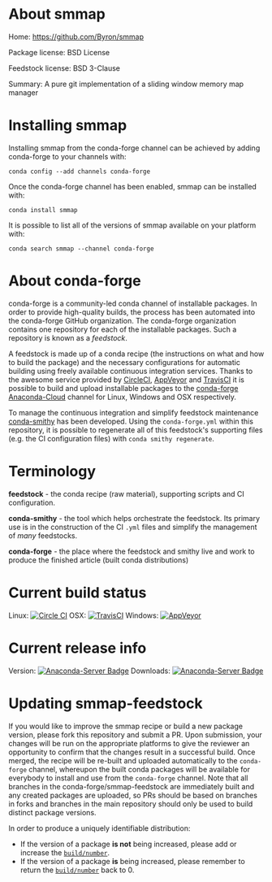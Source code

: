 About smmap
===========

Home: https://github.com/Byron/smmap

Package license: BSD License

Feedstock license: BSD 3-Clause

Summary: A pure git implementation of a sliding window memory map manager



Installing smmap
================

Installing smmap from the conda-forge channel can be achieved by adding conda-forge to your channels with:

```
conda config --add channels conda-forge
```

Once the conda-forge channel has been enabled, smmap can be installed with:

```
conda install smmap
```

It is possible to list all of the versions of smmap available on your platform with:

```
conda search smmap --channel conda-forge
```


About conda-forge
=================

conda-forge is a community-led conda channel of installable packages.
In order to provide high-quality builds, the process has been automated into the
conda-forge GitHub organization. The conda-forge organization contains one repository
for each of the installable packages. Such a repository is known as a *feedstock*.

A feedstock is made up of a conda recipe (the instructions on what and how to build
the package) and the necessary configurations for automatic building using freely
available continuous integration services. Thanks to the awesome service provided by
[CircleCI](https://circleci.com/), [AppVeyor](http://www.appveyor.com/)
and [TravisCI](https://travis-ci.org/) it is possible to build and upload installable
packages to the [conda-forge](https://anaconda.org/conda-forge)
[Anaconda-Cloud](http://docs.anaconda.org/) channel for Linux, Windows and OSX respectively.

To manage the continuous integration and simplify feedstock maintenance
[conda-smithy](http://github.com/conda-forge/conda-smithy) has been developed.
Using the ``conda-forge.yml`` within this repository, it is possible to regenerate all of
this feedstock's supporting files (e.g. the CI configuration files) with ``conda smithy regenerate``.


Terminology
===========

**feedstock** - the conda recipe (raw material), supporting scripts and CI configuration.

**conda-smithy** - the tool which helps orchestrate the feedstock.
                   Its primary use is in the construction of the CI ``.yml`` files
                   and simplify the management of *many* feedstocks.

**conda-forge** - the place where the feedstock and smithy live and work to
                  produce the finished article (built conda distributions)

Current build status
====================

Linux: [![Circle CI](https://circleci.com/gh/conda-forge/smmap-feedstock.svg?style=shield)](https://circleci.com/gh/conda-forge/smmap-feedstock)
OSX: [![TravisCI](https://travis-ci.org/conda-forge/smmap-feedstock.svg?branch=master)](https://travis-ci.org/conda-forge/smmap-feedstock)
Windows: [![AppVeyor](https://ci.appveyor.com/api/projects/status/github/conda-forge/smmap-feedstock?svg=True)](https://ci.appveyor.com/project/conda-forge/smmap-feedstock/branch/master)

Current release info
====================
Version: [![Anaconda-Server Badge](https://anaconda.org/conda-forge/smmap/badges/version.svg)](https://anaconda.org/conda-forge/smmap)
Downloads: [![Anaconda-Server Badge](https://anaconda.org/conda-forge/smmap/badges/downloads.svg)](https://anaconda.org/conda-forge/smmap)


Updating smmap-feedstock
========================

If you would like to improve the smmap recipe or build a new
package version, please fork this repository and submit a PR. Upon submission,
your changes will be run on the appropriate platforms to give the reviewer an
opportunity to confirm that the changes result in a successful build. Once
merged, the recipe will be re-built and uploaded automatically to the
`conda-forge` channel, whereupon the built conda packages will be available for
everybody to install and use from the `conda-forge` channel.
Note that all branches in the conda-forge/smmap-feedstock are
immediately built and any created packages are uploaded, so PRs should be based
on branches in forks and branches in the main repository should only be used to
build distinct package versions.

In order to produce a uniquely identifiable distribution:
 * If the version of a package **is not** being increased, please add or increase
   the [``build/number``](http://conda.pydata.org/docs/building/meta-yaml.html#build-number-and-string).
 * If the version of a package **is** being increased, please remember to return
   the [``build/number``](http://conda.pydata.org/docs/building/meta-yaml.html#build-number-and-string)
   back to 0.
